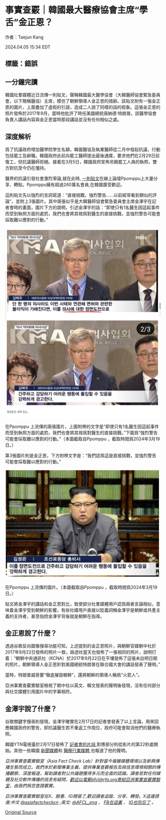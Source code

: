 # 事實查覈｜韓國最大醫療協會主席“學舌”金正恩？

作者：Taejun Kang

2024.04.05 15:34 EDT

## 標籤：錯誤

## 一分鐘完讀

韓國社羣媒體近日流傳一則貼文，聲稱韓國最大醫學協會（大韓醫師協會緊急委員會，以下簡稱醫協）主席，模仿了朝鮮領導人金正恩的措辭。該貼文附有一張金正恩的圖片，上面疊加了虛假的引語，造成二人說了同樣的話的假象。這張金正恩的照片發佈於2017年9月，當時他批評了時任美國總統唐納德·特朗普。該醫學協會負責人講話內容與金正恩當時那段講話並沒有任何相似之處。

## 深度解析

爲了抗議政府增加醫學院學生名額，韓國醫協及執業醫師從二月中發起抗議，行動包括罷工及辭職。韓國政府此前向罷工醫師提出最後通牒，要求他們在2月29日前復工，但抗議醫師拒絕。接着在3月5日，韓國政府宣佈吊銷罷工人員的執照，雙方對抗至今仍在僵持。

醫界的抗議引發社會激烈爭論,就在此時, [一則貼文](https://www.ppomppu.co.kr/zboard/view.php?id=freeboard&no=8680264)在線上論壇Ppomppu上大量分享、轉貼。Ppomppu擁有超過260萬名會員,在韓國廣受歡迎。

這則貼文先以強烈的言詞寫道：“直接挑戰，強烈警告……以前經常看到類似的評論”，並附上3張圖片。其中兩張似乎是大韓醫師協會緊急委員會主席金澤宇在記者會時的畫面，圖片下方的說明，引述金澤宇的話：“即使只有1名醫生因這起事件而受到執照方面的處罰，我們也會將其視爲對醫生的直接挑戰，並強烈警告可能會採取難以應對的行動。”

![pic1 (6).png](images/POAVOCW3DCHVHSBBNRX5FQ3E5Y.png)

在Ppomppu 上流傳的兩張圖片，上圖附帶的文字是“即使只有1名醫生因這起事件而受到執照方面的處罰，我們也會將其視爲對醫生的直接挑戰。”下圖爲“強烈警告可能會採取難以應對的行動。”（本圖截取自Ppomppu ，截取時間爲2024年3月19日。）

第3張圖片則是金正恩，下方附帶文字是：“我們認爲這是直接挑戰，並強烈警告可能會採取難以應對的行動。”

![pic2 (4).png](images/XUVMPV7SH2X5FLVPURTPM2QUEM.png)

在Ppomppu 上流傳的圖片。（本圖截取自Ppomppu ，截取時間爲2024年3月19日。）

貼文將金澤宇的講話和金正恩對比，致使部分社羣媒體用戶認爲兩者言論相似，意味着金澤宇受到朝鮮的影響。有些社媒用戶直接以貶義詞稱金澤宇是朝鮮或共產主義的支持者，甚至指控金澤宇背後就是朝鮮在指導。

## 金正恩說了什麼？

透過谷歌反向圖像搜尋功能可知，上述提到的金正恩照片，與朝鮮官媒朝中社於2017年9月22日發佈的照片​​一致，路透社當天也發佈了一張相同的照片，說明打着：“朝鮮中央通訊社（KCNA）於2017年9月22日在平壤發佈了這張未註明日期的照片，朝鮮領導人金正恩針對美國總統特朗普在聯合國大會的講話發表了聲明。”

當時，特朗普威脅要“徹底摧毀朝鮮”，還將朝鮮的領導人稱爲“火箭人”。

亞洲事實查覈實驗室檢視了朝中社以英文、韓文發表的聲明後發現，沒有任何部分與社交媒體引用圖片中的字幕相符。

## 金澤宇說了什麼？

谷歌關鍵字搜尋則發現，金澤宇確實在2月17日的記者會發表了以上言論，用來回應韓國政府的警告，即抗議醫生若不重返工作崗位，政府可能會取消他們的醫療執照。

韓國YTN電視臺於2月17日發佈了 [記者會的片段](https://www.youtube.com/watch?v=fUz5nbyGhUA),對應部分則從影片的第22秒處開始。其他一些韓國 [新聞媒體](https://www.mk.co.kr/news/it/10945472)和 [醫療行業媒體](https://www.doctorsnews.co.kr/news/articleView.html?idxno=153457),也報道了他的聲明。

*亞洲事實查覈實驗室（Asia Fact Check Lab）針對當今複雜媒體環境以及新興傳播生態而成立。我們本於新聞專業主義，提供專業查覈報告及與信息環境相關的傳播觀察、深度報道，幫助讀者對公共議題獲得多元而全面的認識。讀者若對任何媒體及社交軟件傳播的信息有疑問，歡迎以電郵afcl@rfa.org寄給亞洲事實查覈實驗室，由我們爲您查證覈實。*

*亞洲事實查覈實驗室在X、臉書、IG開張了,歡迎讀者追蹤、分享、轉發。X這邊請進:中文*  [*@asiafactcheckcn*](https://twitter.com/asiafactcheckcn)  *;英文:*  [*@AFCL\_eng*](https://twitter.com/AFCL_eng)  *、*  [*FB在這裏*](https://www.facebook.com/asiafactchecklabcn)  *、*  [*IG也別忘了*](https://www.instagram.com/asiafactchecklab/)  *。*



[Original Source](https://www.rfa.org/mandarin/shishi-hecha/hc-04052024153409.html)
